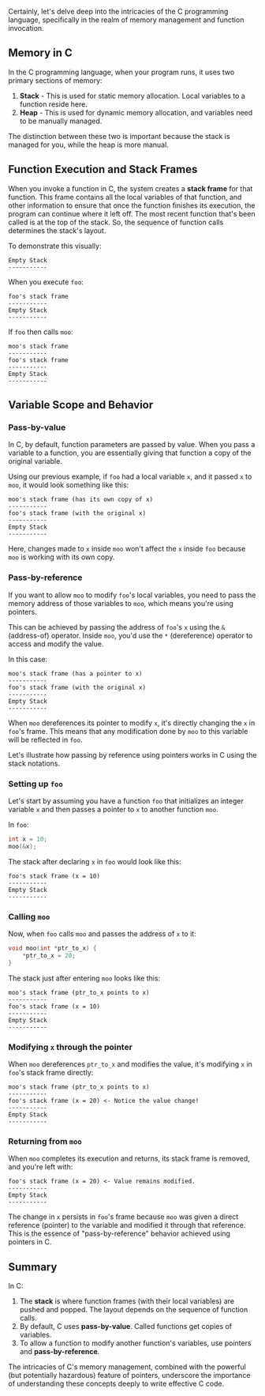 Certainly, let's delve deep into the intricacies of the C programming language, specifically in the realm of memory management and function invocation.

## **Memory in C**

In the C programming language, when your program runs, it uses two primary sections of memory:

1. **Stack** - This is used for static memory allocation. Local variables to a function reside here.
2. **Heap** - This is used for dynamic memory allocation, and variables need to be manually managed.

The distinction between these two is important because the stack is managed for you, while the heap is more manual.

## **Function Execution and Stack Frames**

When you invoke a function in C, the system creates a **stack frame** for that function. This frame contains all the local variables of that function, and other information to ensure that once the function finishes its execution, the program can continue where it left off. The most recent function that's been called is at the top of the stack. So, the sequence of function calls determines the stack's layout.

To demonstrate this visually:

```
Empty Stack
-----------
```

When you execute `foo`:

```
foo's stack frame
-----------
Empty Stack
-----------
```

If `foo` then calls `moo`:

```
moo's stack frame
-----------
foo's stack frame
-----------
Empty Stack
-----------
```

## **Variable Scope and Behavior**

### **Pass-by-value**

In C, by default, function parameters are passed by value. When you pass a variable to a function, you are essentially giving that function a copy of the original variable. 

Using our previous example, if `foo` had a local variable `x`, and it passed `x` to `moo`, it would look something like this:

```
moo's stack frame (has its own copy of x)
-----------
foo's stack frame (with the original x)
-----------
Empty Stack
-----------
```

Here, changes made to `x` inside `moo` won't affect the `x` inside `foo` because `moo` is working with its own copy.

### **Pass-by-reference**

If you want to allow `moo` to modify `foo`'s local variables, you need to pass the memory address of those variables to `moo`, which means you're using pointers.

This can be achieved by passing the address of `foo`'s `x` using the `&` (address-of) operator. Inside `moo`, you'd use the `*` (dereference) operator to access and modify the value.

In this case:

```
moo's stack frame (has a pointer to x)
-----------
foo's stack frame (with the original x)
-----------
Empty Stack
-----------
```

When `moo` dereferences its pointer to modify `x`, it's directly changing the `x` in `foo`'s frame. This means that any modification done by `moo` to this variable will be reflected in `foo`.

Let's illustrate how passing by reference using pointers works in C using the stack notations.

### Setting up `foo`

Let's start by assuming you have a function `foo` that initializes an integer variable `x` and then passes a pointer to `x` to another function `moo`.

In `foo`:

```c
int x = 10;
moo(&x);
```

The stack after declaring `x` in `foo` would look like this:

```
foo's stack frame (x = 10)
-----------
Empty Stack
-----------
```

### Calling `moo`

Now, when `foo` calls `moo` and passes the address of `x` to it:

```c
void moo(int *ptr_to_x) {
    *ptr_to_x = 20;
}
```

The stack just after entering `moo` looks like this:

```
moo's stack frame (ptr_to_x points to x)
-----------
foo's stack frame (x = 10)
-----------
Empty Stack
-----------
```

### Modifying `x` through the pointer

When `moo` dereferences `ptr_to_x` and modifies the value, it's modifying `x` in `foo`'s stack frame directly:

```
moo's stack frame (ptr_to_x points to x)
-----------
foo's stack frame (x = 20) <- Notice the value change!
-----------
Empty Stack
-----------
```

### Returning from `moo`

When `moo` completes its execution and returns, its stack frame is removed, and you're left with:

```
foo's stack frame (x = 20) <- Value remains modified.
-----------
Empty Stack
-----------
```

The change in `x` persists in `foo`'s frame because `moo` was given a direct reference (pointer) to the variable and modified it through that reference. This is the essence of "pass-by-reference" behavior achieved using pointers in C.

## **Summary**

In C:

1. The **stack** is where function frames (with their local variables) are pushed and popped. The layout depends on the sequence of function calls.
2. By default, C uses **pass-by-value**. Called functions get copies of variables.
3. To allow a function to modify another function's variables, use pointers and **pass-by-reference**.

The intricacies of C's memory management, combined with the powerful (but potentially hazardous) feature of pointers, underscore the importance of understanding these concepts deeply to write effective C code.